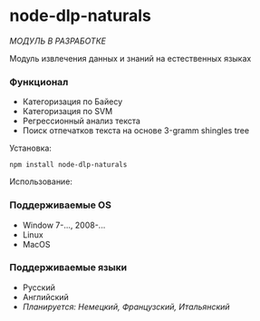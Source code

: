# node-dlp-naturals

*МОДУЛЬ В РАЗРАБОТКЕ*

Модуль извлечения данных и знаний на естественных языках

### Функционал
* Категоризация по Байесу
* Категоризация по SVM
* Регрессионный анализ текста
* Поиск отпечатков текста на основе 3-gramm shingles tree



Установка:

`npm install node-dlp-naturals`

Использование:



### Поддерживаемые OS
* Window 7-..., 2008-...
* Linux
* MacOS

### Поддерживаемые языки
* Русский
* Английский
* *Планируется: Немецкий, Французский, Итальянский*

